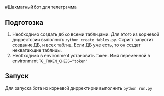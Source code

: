#Шахматный бот для телеграмма
## Подготовка
1. Необходимо создать дб со всеми таблицами. Для этого
из корневой дирректории выполнить `python create_tables.py`.
Скрипт запустит создание ДБ, и всех таблиц. Если ДБ уже есть, то он создат
нехватающие таблицы.
2. Необходимо в environment установить токен. Имя переменной в environment `TG_TOKEN_CHESS="token"`
## Запуск
Для запуска бота из корневой дирректирии выполнить `python run.py`